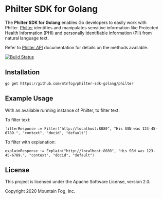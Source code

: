 # Philter SDK for Golang

The **Philter SDK for Golang** enables Go developers to easily work with Philter. [Philter](https://www.mtnfog.com/products/philter/) identifies and manipulates sensitive information like Protected Health Information (PHI) and personally identifiable information (PII) from natural language text.

Refer to [Philter API](https://philter.mtnfog.com/api/) documentation for details on the methods available.

[![Build Status](https://travis-ci.org/mtnfog/philter-sdk-golang.svg?branch=master)](https://travis-ci.org/mtnfog/philter-sdk-golang)

## Installation

`go get https://github.com/mtnfog/philter-sdk-golang/philter`

## Example Usage

With an available running instance of Philter, to filter text:

To filter text:

```
filterResponse := Filter("http://localhost:8080", "His SSN was 123-45-6789.", "context", "docid", "default")
```

To filter with explanation:

```
explainResponse := Explain("http://localhost:8080", "His SSN was 123-45-6789.", "context", "docid", "default")
```

## License

This project is licensed under the Apache Software License, version 2.0.

Copyright 2020 Mountain Fog, Inc.
